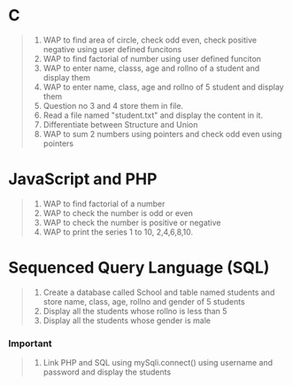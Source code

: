 # C
>1. WAP to find area of circle, check odd even, check positive negative using user defined funcitons
>2. WAP to find factorial of number using user defined funciton
>3. WAP to enter name, classs, age and rollno of a student and display them
>1. WAP to enter name, class, age and rollno of 5 student and display them
>1. Question no 3 and 4 store them in file.
>1. Read a file named "student.txt" and display the  content in it.
>1. Differentiate between Structure and Union
>1. WAP to sum 2 numbers using pointers and check odd even using pointers



# JavaScript and PHP

>1. WAP to find factorial of a number
>1. WAP to check the number is odd or even
>1. WAP to check the number is positive or negative
>1. WAP to print the series 1 to 10, 2,4,6,8,10.


# Sequenced Query Language (SQL)
>1. Create a database called School and table named students and store name, class, age, rollno and gender of 5 students
>2. Display all the students whose rollno is less than 5
>3. Display all the students whose gender is male
### Important
>1. Link PHP and SQL using mySqli.connect() using username and password and display the students